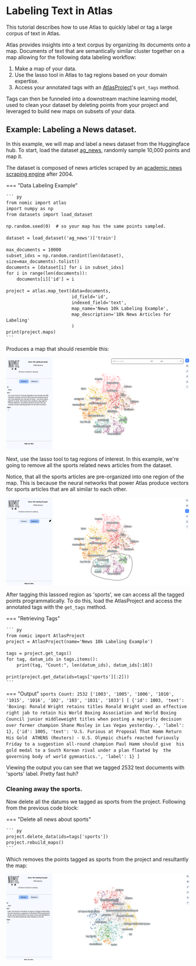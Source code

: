 # Labeling Text in Atlas
This tutorial describes how to use Atlas to quickly label or tag a large corpus of text in Atlas.

Atlas provides insights into a text corpus by organizing its documents onto a map.
Documents of text that are semantically similar cluster together on a map allowing for the following 
data labeling workflow:

1. Make a map of your data.
2. Use the lasso tool in Atlas to tag regions based on your domain expertise.
3. Access your annotated tags with an [AtlasProject](atlas_api.md)'s `get_tags` method.

Tags can then be funneled into a downstream machine learning model, used to clean your dataset by deleting points from your project and
leveraged to build new maps on subsets of your data.

## Example: Labeling a News dataset.
In this example, we will map and label a news dataset from the Huggingface hub.
To start, load the dataset [ag_news](https://huggingface.co/datasets/ag_news), randomly sample 10,000 points and map it.

The dataset is composed of news articles scraped by an [academic news scraping engine](http://groups.di.unipi.it/~gulli/AG_corpus_of_news_articles.html) after 2004.

=== "Data Labeling Example"

    ``` py
    from nomic import atlas
    import numpy as np
    from datasets import load_dataset
    
    np.random.seed(0)  # so your map has the same points sampled.
    
    dataset = load_dataset('ag_news')['train']
    
    max_documents = 10000
    subset_idxs = np.random.randint(len(dataset), size=max_documents).tolist()
    documents = [dataset[i] for i in subset_idxs]
    for i in range(len(documents)):
        documents[i]['id'] = i
    
    project = atlas.map_text(data=documents,
                             id_field='id',
                             indexed_field='text',
                             map_name='News 10k Labeling Example',
                             map_description='10k News Articles for Labeling'
                             )
    print(project.maps)
    ```

Produces a map that should resemble this:

![](assets/labeling_tutorial/ag_news_10k_map.png)

Next, use the lasso tool to tag regions of interest. In this example, we're going to remove
all the sports related news articles from the dataset.

Notice, that all the sports articles are pre-organized into one region of the map. This is because the neural
networks that power Atlas produce vectors for sports articles that are all similar to each other.

![](assets/labeling_tutorial/ag_news_10k_news_lassoed.png)

After tagging this lassoed region as 'sports', we can access all the tagged points programmatically.
To do this, load the AtlasProject and access the annotated tags with the `get_tags` method. 

=== "Retrieving Tags"

    ``` py
    from nomic import AtlasProject
    project = AtlasProject(name='News 10k Labeling Example')

    tags = project.get_tags()
    for tag, datum_ids in tags.items():
        print(tag, "Count:", len(datum_ids), datum_ids[:10])
    
    print(project.get_data(ids=tags['sports'][:2]))
    ```

=== "Output"
    ```
    sports Count: 2532 ['1003', '1005', '1006', '1010', '1015', '1016', '102', '103', '1031', '1033']
    [
    {'id': 1003, 'text': 'Boxing: Ronald Wright retains titles Ronald Wright used an effective right jab to retain his World Boxing Association and World Boxing Council junior middleweight titles when posting a majority decision over former champion Shane Mosley in Las Vegas yesterday.', 'label': 1},
    {'id': 1005, 'text': 'U.S. Furious at Proposal That Hamm Return His Gold  ATHENS (Reuters) - U.S. Olympic chiefs reacted furiously  Friday to a suggestion all-round champion Paul Hamm should give  his gold medal to a South Korean rival under a plan floated by  the governing body of world gymnastics.', 'label': 1}
    ]
    ```

Viewing the output you can see that we tagged 2532 text documents with 'sports' label. Pretty fast huh?

### Cleaning away the sports.

Now delete all the datums we tagged as sports from the project. Following from the previous code block:

=== "Delete all news about sports"

    ``` py
    project.delete_data(ids=tags['sports'])
    project.rebuild_maps()
    ```

Which removes the points tagged as sports from the project and resultantly the map:

![](assets/labeling_tutorial/ag_news_sports_removed.png)